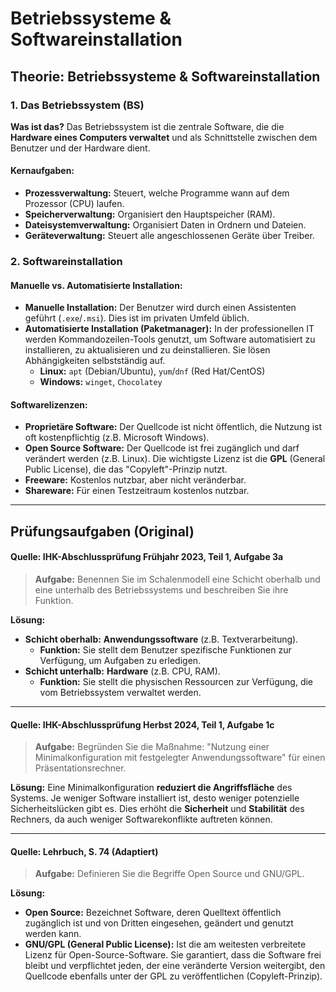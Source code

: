 # Betriebssysteme & Softwareinstallation

## Theorie: Betriebssysteme & Softwareinstallation

### 1. Das Betriebssystem (BS)

**Was ist das?** Das Betriebssystem ist die zentrale Software, die die **Hardware eines Computers verwaltet** und als Schnittstelle zwischen dem Benutzer und der Hardware dient.

#### Kernaufgaben:
* **Prozessverwaltung:** Steuert, welche Programme wann auf dem Prozessor (CPU) laufen.
* **Speicherverwaltung:** Organisiert den Hauptspeicher (RAM).
* **Dateisystemverwaltung:** Organisiert Daten in Ordnern und Dateien.
* **Geräteverwaltung:** Steuert alle angeschlossenen Geräte über Treiber.

### 2. Softwareinstallation

#### Manuelle vs. Automatisierte Installation:
* **Manuelle Installation:** Der Benutzer wird durch einen Assistenten geführt (`.exe`/`.msi`). Dies ist im privaten Umfeld üblich.
* **Automatisierte Installation (Paketmanager):** In der professionellen IT werden Kommandozeilen-Tools genutzt, um Software automatisiert zu installieren, zu aktualisieren und zu deinstallieren. Sie lösen Abhängigkeiten selbstständig auf.
    * **Linux:** `apt` (Debian/Ubuntu), `yum`/`dnf` (Red Hat/CentOS)
    * **Windows:** `winget`, `Chocolatey`

#### Softwarelizenzen:
* **Proprietäre Software:** Der Quellcode ist nicht öffentlich, die Nutzung ist oft kostenpflichtig (z.B. Microsoft Windows).
* **Open Source Software:** Der Quellcode ist frei zugänglich und darf verändert werden (z.B. Linux). Die wichtigste Lizenz ist die **GPL** (General Public License), die das "Copyleft"-Prinzip nutzt.
* **Freeware:** Kostenlos nutzbar, aber nicht veränderbar.
* **Shareware:** Für einen Testzeitraum kostenlos nutzbar.

---

## Prüfungsaufgaben (Original)

#### Quelle: IHK-Abschlussprüfung Frühjahr 2023, Teil 1, Aufgabe 3a
> **Aufgabe:** Benennen Sie im Schalenmodell eine Schicht oberhalb und eine unterhalb des Betriebssystems und beschreiben Sie ihre Funktion.

**Lösung:**
* **Schicht oberhalb:** **Anwendungssoftware** (z.B. Textverarbeitung).
    * **Funktion:** Sie stellt dem Benutzer spezifische Funktionen zur Verfügung, um Aufgaben zu erledigen.
* **Schicht unterhalb:** **Hardware** (z.B. CPU, RAM).
    * **Funktion:** Sie stellt die physischen Ressourcen zur Verfügung, die vom Betriebssystem verwaltet werden.

---

#### Quelle: IHK-Abschlussprüfung Herbst 2024, Teil 1, Aufgabe 1c
> **Aufgabe:** Begründen Sie die Maßnahme: "Nutzung einer Minimalkonfiguration mit festgelegter Anwendungssoftware" für einen Präsentationsrechner.

**Lösung:**
Eine Minimalkonfiguration **reduziert die Angriffsfläche** des Systems. Je weniger Software installiert ist, desto weniger potenzielle Sicherheitslücken gibt es. Dies erhöht die **Sicherheit** und **Stabilität** des Rechners, da auch weniger Softwarekonflikte auftreten können.

---

#### Quelle: Lehrbuch, S. 74 (Adaptiert)
> **Aufgabe:** Definieren Sie die Begriffe Open Source und GNU/GPL.

**Lösung:**
* **Open Source:** Bezeichnet Software, deren Quelltext öffentlich zugänglich ist und von Dritten eingesehen, geändert und genutzt werden kann.
* **GNU/GPL (General Public License):** Ist die am weitesten verbreitete Lizenz für Open-Source-Software. Sie garantiert, dass die Software frei bleibt und verpflichtet jeden, der eine veränderte Version weitergibt, den Quellcode ebenfalls unter der GPL zu veröffentlichen (Copyleft-Prinzip).
